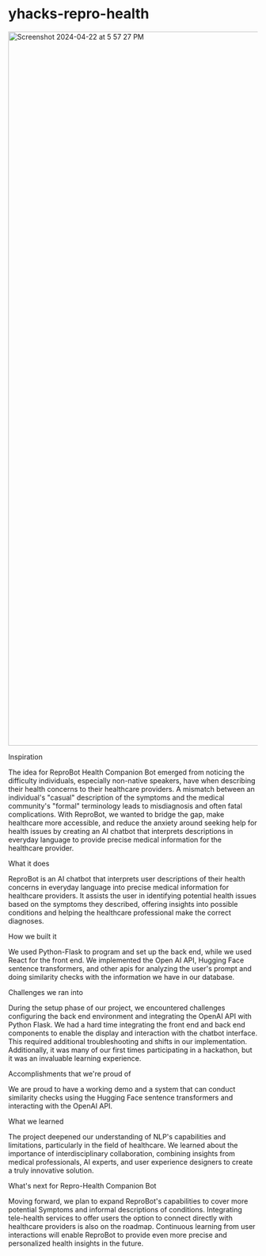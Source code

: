 # yhacks-repro-health

<img width="1440" alt="Screenshot 2024-04-22 at 5 57 27 PM" src="https://github.com/reiyi-lai/yhacks-repro-health/assets/83943128/8e720174-58e6-4314-82f6-ab2901e1bb93">

Inspiration

The idea for ReproBot Health Companion Bot emerged from noticing the difficulty individuals, especially non-native speakers, have when describing their health concerns to their healthcare providers. A mismatch between an individual's "casual" description of the symptoms and the medical community's "formal" terminology leads to misdiagnosis and often fatal complications. With ReproBot, we wanted to bridge the gap, make healthcare more accessible, and reduce the anxiety around seeking help for health issues by creating an AI chatbot that interprets descriptions in everyday language to provide precise medical information for the healthcare provider.

What it does

ReproBot is an AI chatbot that interprets user descriptions of their health concerns in everyday language into precise medical information for healthcare providers. It assists the user in identifying potential health issues based on the symptoms they described, offering insights into possible conditions and helping the healthcare professional make the correct diagnoses.

How we built it

We used Python-Flask to program and set up the back end, while we used React for the front end. We implemented the Open AI API, Hugging Face sentence transformers, and other apis for analyzing the user's prompt and doing similarity checks with the information we have in our database.

Challenges we ran into

During the setup phase of our project, we encountered challenges configuring the back end environment and integrating the OpenAI API with Python Flask. We had a hard time integrating the front end and back end components to enable the display and interaction with the chatbot interface. This required additional troubleshooting and shifts in our implementation. Additionally, it was many of our first times participating in a hackathon, but it was an invaluable learning experience.

Accomplishments that we're proud of

We are proud to have a working demo and a system that can conduct similarity checks using the Hugging Face sentence transformers and interacting with the OpenAI API.

What we learned

The project deepened our understanding of NLP's capabilities and limitations, particularly in the field of healthcare. We learned about the importance of interdisciplinary collaboration, combining insights from medical professionals, AI experts, and user experience designers to create a truly innovative solution.

What's next for Repro-Health Companion Bot

Moving forward, we plan to expand ReproBot's capabilities to cover more potential Symptoms and informal descriptions of conditions. Integrating tele-health services to offer users the option to connect directly with healthcare providers is also on the roadmap. Continuous learning from user interactions will enable ReproBot to provide even more precise and personalized health insights in the future.

